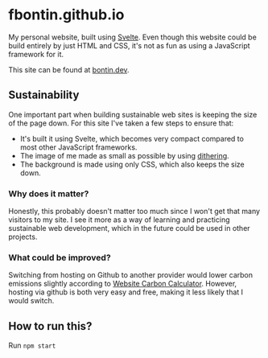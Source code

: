 # fbontin.github.io

My personal website, built using [Svelte](https://svelte.dev/). Even though this website could be build entirely by just HTML and CSS, it's not as fun as using a JavaScript framework for it.

This site can be found at [bontin.dev](https://bontin.dev).

## Sustainability

One important part when building sustainable web sites is keeping the size of the page down. For this site I've taken a few steps to ensure that:

- It's built it using Svelte, which becomes very compact compared to most other JavaScript frameworks.
- The image of me made as small as possible by using [dithering](https://doodad.dev/dither-me-this/).
- The background is made using only CSS, which also keeps the size down.

### Why does it matter?

Honestly, this probably doesn't matter too much since I won't get that many visitors to my site. I see it more as a way of learning and practicing sustainable web development, which in the future could be used in other projects.

### What could be improved?

Switching from hosting on Github to another provider would lower carbon emissions slightly according to [Website Carbon Calculator](https://www.websitecarbon.com/). However, hosting via github is both very easy and free, making it less likely that I would switch.

## How to run this?

Run `npm start`
